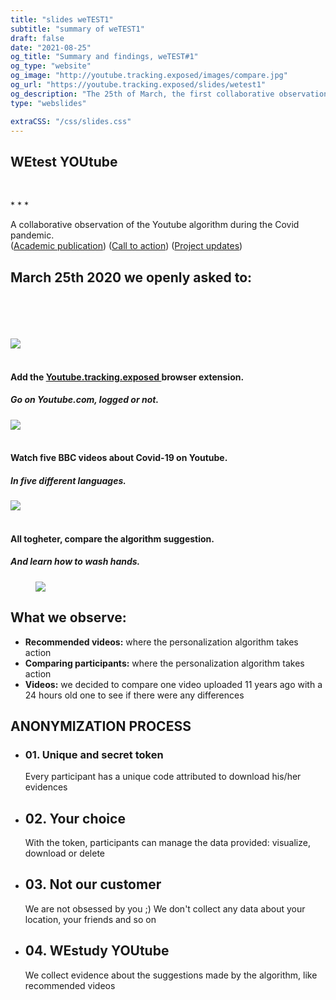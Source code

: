 ```yaml
---
title: "slides weTEST1"
subtitle: "summary of weTEST1"
draft: false
date: "2021-08-25"
og_title: "Summary and findings, weTEST#1"
og_type: "website"
og_image: "http://youtube.tracking.exposed/images/compare.jpg" 
og_url: "https://youtube.tracking.exposed/slides/wetest1"
og_description: "The 25th of March, the first collaborative observation of Youtube personalization algorithm regardless of Covid-19"
type: "webslides"

extraCSS: "/css/slides.css"
---
```


  <section class="bg-yt">
    <div class="aligncenter">
      <h1 class="primary"><b>WEtest YOUtube</b></h1>
      <br>
      <p class="text-symbols">* * * </p>
      <p class="text-intro third">
          A collaborative observation of the Youtube algorithm during the Covid pandemic.
          <br>
          (<a href="https://www.researchgate.net/profile/Leonardo-Sanna-2/publication/351285419_YTTREX_crowdsourced_analysis_of_YouTube's_recommender_system_during_COVID-19_pandemic/links/60900733a6fdccaebd057c0b/YTTREX-crowdsourced-analysis-of-YouTubes-recommender-system-during-COVID-19-pandemic.pdf" target=_blank class="primary">Academic publication</a>)
          (<a href="/wetest/1/" target=_blank class="primary">Call to action</a>)
          (<a href="wetest/announcement-1/" target=_blank class="primary">Project updates</a>)
      </p>
    </div>
  </section>

<section>
  <div class="aligncenter">
    <h2 class="primary"> March 25th 2020 we openly asked to: </h2> 
    <br><br><br><br>
    <div class="row mb-5 mt-5">
      <div class="col-sm text-center">
        <img src="/images/slides/slide1.png"><br><br>
        <h4>Add the <a href="https://addons.mozilla.org/en-US/firefox/addon/yttrex/"> Youtube.tracking.exposed </a> browser extension. </h4>
        <h5> Go on Youtube.com, logged or not. </h5>
      </div>
      <div class="col-sm text-center">
        <img src="/images/slides/slide2.png"><br><br>
        <h4> Watch five BBC videos about Covid-19 on Youtube. </h4>
        <h5> In five different languages. </h5>
      </div>
      <div class="col-sm text-center">
        <img src="/images/slides/slide3.png"><br><br>
        <h4>All togheter, compare the algorithm suggestion.</h4>
        <h5>And learn how to wash hands.</h5>
      </div>
    </div>
  </div>
</section>

<section>
    <div class="card-40 bg-yt fadeInUp">
      <figure> <img src="/images/covid.png"> </figure>
      <div class="flex-content">
        <h2>What we observe:</h2>
        <ul class="description">
          <li><strong class="text-label third">Recommended videos:</strong> where the personalization algorithm takes action</li>
          <li><strong class="text-label third">Comparing participants:</strong> where the personalization algorithm takes action</li>
          <li><strong class="text-label third">Videos:</strong> we decided to compare one video uploaded 11 years ago with a 24 hours old one to see if there were any differences</li>
        </ul>
      </div>
  </div>
</section>

<section>
<span class=background style="background-image:url('/images/smoke.jpeg'"></span>
  <div class="wrap">
   <h1 class="secondary">ANONYMIZATION PROCESS</h1>
    <ul class="flexblock metrics">
      <li>
        <h3>01. Unique and secret token</h3>
        <p>Every participant has a unique code attributed to download his/her evidences</p>
      </li>
      <li>
        <h2>02. Your choice</h2>
        <p>With the token, participants can manage the data provided: visualize, download or delete</p>
      </li>
      <li>
        <h2>03. Not our customer</h2>
        <p>We are not obsessed by you ;) We don't collect any data about your location, your friends and so on</p>
      </li>
      <li>
        <h2>04. WEstudy YOUtube </h2>
        <p>We collect evidence about the suggestions made by the algorithm, like recommended videos</p>
      </li>
    </ul>
  </div>
</section>




<!--
<section class="">

# Problem

**Algorithms are the gatekeepers** of YouTube.

The various search and recommendation engines select [more than 70%](https://www.journalism.org/wp-content/uploads/sites/8/2020/09/Many-Americans-Get-News-on-YouTube-Where-News-Organizations-and-Independent-Producers-Thrive-Side-by-Side.pdf) of the content viewed on the platform.

Yet, these opaque systems have serious drawbacks:
* They favor clickbaity and sensationalist content
* They are not accountable and hardly customizable
* Their results are confined within YouTube.com
- - -
### ➜ An AI with misaligned interest decides most of what people watch.

</section><section>

<div class="grid">
<div class="column">

# UN ACCA1

</div><div class="column">

Questo testo deve stare [sulla](/) estra perchè c'è image--left e quindi il testo è sulla destra

</div><div class="column">

* anche un elenco
* puntato
* [linkato](/).

</div>
</div>
</section>

-->

<script>
  removeHeaderFooter(1500)

  $(document).ready(function() {
      let visibleFooter = false;
      /* if the mouse goes out, for four second leave the bar */
      $(document).mouseleave(function() {
        $('header').fadeIn(40);
        window.setTimeout(function() {
          $('header').fadeOut(40);
        }, 4000);
      });
      $("#final-slide").on('mousemove', function() {
        visibileFooter = !visibleFooter && restoreHeaderFooter(800);
      });
    }
  );
</script>

